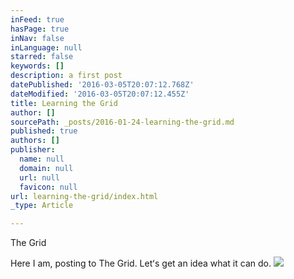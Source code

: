 ```yaml
---
inFeed: true
hasPage: true
inNav: false
inLanguage: null
starred: false
keywords: []
description: a first post
datePublished: '2016-03-05T20:07:12.768Z'
dateModified: '2016-03-05T20:07:12.455Z'
title: Learning the Grid
author: []
sourcePath: _posts/2016-01-24-learning-the-grid.md
published: true
authors: []
publisher:
  name: null
  domain: null
  url: null
  favicon: null
url: learning-the-grid/index.html
_type: Article

---
```

The Grid

Here I am, posting to The Grid.  Letʻs get an idea what it can do.
![](https://the-grid-user-content.s3-us-west-2.amazonaws.com/9bae66ec-e553-496f-bafb-f67e7114ffa5.JPG)